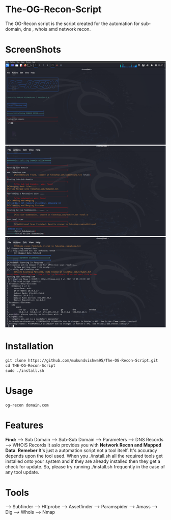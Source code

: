 # The-OG-Recon-Script
The OG-Recon script is the script created for the automation for sub-domain, dns , whois amd network recon.

# ScreenShots
![images/Screenshot(38).png](https://github.com/mukundvishwa95/The-OG-Recon-Script/blob/main/images/Screenshot%20(38).png?raw=true)
![images/Screenshot(38).png](https://github.com/mukundvishwa95/The-OG-Recon-Script/blob/main/images/Screenshot%20(39).png?raw=true)
![images/Screenshot(38).png](https://github.com/mukundvishwa95/The-OG-Recon-Script/blob/main/images/Screenshot%20(41).png?raw=true)

# Installation
```
git clone https://github.com/mukundvishwa95/The-OG-Recon-Script.git
cd THE-OG-Recon-Script
sudo ./install.sh
```
# Usage

```
og-recon domain.com
```

# Features
**Find:**
--> Sub Domain
--> Sub-Sub Domain
--> Parameters
--> DNS Records
--> WHOIS Records
It aslo provides you with **Network Recon and Mapped Data**.
**Remeber**
It's just a automation script not a tool itself.
It's accuracy depends upon the tool used.
When you ./install.sh all the required tools get installed onto your system and if they are already installed then they get a check for update.
So, please try running ./install.sh frequently in the case of any tool update.

# Tools
--> Subfinder
--> Httprobe
--> Assetfinder
--> Paramspider
--> Amass
--> Dig
--> Whois
--> Nmap

